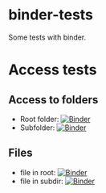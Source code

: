 # binder-tests
Some tests with binder.

# Access tests

## Access to folders

- Root folder: [![Binder](http://mybinder.org/badge_logo.svg)](http://mybinder.org/v2/gh/YoannDupont/binder-tests/main)
- Subfolder: [![Binder](http://mybinder.org/badge_logo.svg)](http://mybinder.org/v2/gh/YoannDupont/binder-tests/main?filepath=slides)

## Files

- file in root: [![Binder](http://mybinder.org/badge_logo.svg)](http://mybinder.org/v2/gh/YoannDupont/binder-tests/main?filepath=slides.ipynb)
- file in subdir: [![Binder](http://mybinder.org/badge_logo.svg)](http://mybinder.org/v2/gh/YoannDupont/binder-tests/main?filepath=slides%2Fagain%2Fslides.ipynb)
